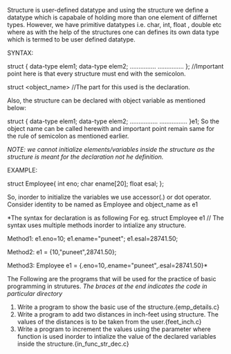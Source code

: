 Structure is user-defined datatype and using the structure we define a datatype which is capabale of holding more than one element of differnet types. However, we have primitive datatypes i.e. char, int, float , double etc where as with the help of the structures one can defines its own data type which is termed to be user defined datatype.

SYNTAX:

struct <Identity>{
	data-type elem1;
	data-type elem2;
	...............
        ...............
}; //Important point here is that every structure must end with the semicolon.

struct <Identity> <object_name> //The part for this used is the declaration.

Also, the structure can be declared with object variable as mentioned below:

struct <Identity>{
	data-type elem1;
	data-type elem2;
	................
	................
}e1; So the object name can be called herewith and important point remain same for the rule of semicolon as mentioned earlier. 

*NOTE: we cannot initialize elements/variables inside the structure as the structure is meant for the declaration not he definition.*


EXAMPLE:

struct Employee{
	int eno;
	char ename[20];
	float esal;
};

So, inorder to initialize the variables we use accessor(.) or dot operator. 
Consider identity to be named as Employee and object_name as e1

*The syntax for declaration is as following 
For eg. struct Employee e1 //
The syntax uses multiple methods inorder to intialize any structure.

Method1:
e1.eno=10;
e1.ename="puneet";
e1.esal=28741.50;

Method2:
e1 = {10,"puneet",28741.50};

Method3:
Employee e1 = {.eno=10,.ename="puneet",.esal=28741.50}*

The Following are the programs that will be used for the practice of basic programming in strutures. 
*The braces at the end indicates the code in particular directory*
1) Write a program to show the basic use of the structure.{emp_details.c}
2) Write a program to add two distances in inch-feet using structure. The values of the distances is to be taken from the user.{feet_inch.c}
3) Write a program to increment the values using the parameter where function is used inorder to intialize the value of the declared variables inside the structure.{in_func_str_dec.c} 
